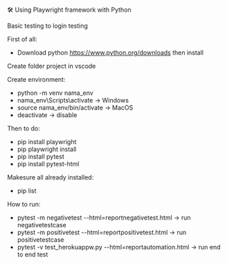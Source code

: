 🛠️ Using Playwright framework with Python

Basic testing to login testing

First of all:
- Download python https://www.python.org/downloads then install

Create folder project in vscode

Create environment:
- python -m venv nama_env
- nama_env\Scripts\activate -> Windows
- source nama_env/bin/activate -> MacOS
- deactivate -> disable

Then to do:
- pip install playwright
- pip playwright install
- pip install pytest
- pip install pytest-html

Makesure all already installed:
- pip list

How to run:
- pytest -m negativetest --html=reportnegativetest.html -> run negativetestcase
- pytest -m positivetest --html=reportpositivetest.html -> run positivetestcase
- pytest -v test_herokuappw.py --html=reportautomation.html -> run end to end test
